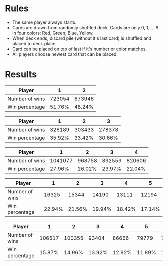 # Rules #
* The same player always starts.
* Cards are drawn from randomly shuffled deck. Cards are only 0, 1, ... 9 in four colors: Red, Green, Blue, Yellow.
* When deck ends, discard pile (without it's last card) is shuffled and placed to deck place
* Card can be placed on top of last if it's number or color matches.
* All players choose newest card that can be placed.

# Results

Player | 1 | 2
-|- | -
Number of wins | 723054 | 673946
Win percentage | 51.76% | 48.24% 

Player | 1 | 2 | 3
-|- | - | -
Number of wins | 326189 | 303433 | 278378
Win percentage | 35.92% | 33.42% | 30.66%

Player | 1 | 2 | 3 | 4
-|- | - | - | - 
Number of wins | 1041077 | 968758 | 892559 | 820606
Win percentage | 27.96% | 26.02% | 23.97% | 22.04%

Player | 1 | 2 | 3 | 4 | 5
-|- | - | - | - | -
Number of wins | 16325 | 15344 | 14190 | 13111 | 12194 
Win percentage | 22.94% | 21.56% | 19.94% | 18.42% | 17.14%

Player |1| 2 | 3 | 4 | 5 | 6 | 7 | 8
-|- | - | - | - | - | - | - | -
Number of wins | 106517 | 100355 | 93404 | 86666 | 79779 | 73458 | 68019 | 62802
Win percentage | 15.87% | 14.96% | 13.92% | 12.92% | 11.89% | 10.95% | 10.14% | 9.36% 
